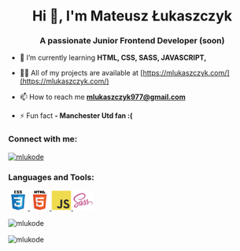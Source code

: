 <h1 align="center">Hi 👋, I'm Mateusz Łukaszczyk</h1>
<h3 align="center">A passionate Junior Frontend Developer (soon)</h3>

- 🌱 I’m currently learning **HTML, CSS, SASS, JAVASCRIPT,**

- 👨‍💻 All of my projects are available at [https://mlukaszczyk.com/](https://mlukaszczyk.com/)

- 📫 How to reach me **mlukaszczyk977@gmail.com**

- ⚡ Fun fact **- Manchester Utd fan :(**

<h3 align="left">Connect with me:</h3>
<p align="left">
<a href="https://www.youtube.com/c/mlukode" target="blank"><img align="center" src="https://raw.githubusercontent.com/rahuldkjain/github-profile-readme-generator/master/src/images/icons/Social/youtube.svg" alt="mlukode" height="30" width="40" /></a>
</p>

<h3 align="left">Languages and Tools:</h3>
<p align="left"> <a href="https://www.w3schools.com/css/" target="_blank" rel="noreferrer"> <img src="https://raw.githubusercontent.com/devicons/devicon/master/icons/css3/css3-original-wordmark.svg" alt="css3" width="40" height="40"/> </a> <a href="https://www.w3.org/html/" target="_blank" rel="noreferrer"> <img src="https://raw.githubusercontent.com/devicons/devicon/master/icons/html5/html5-original-wordmark.svg" alt="html5" width="40" height="40"/> </a> <a href="https://developer.mozilla.org/en-US/docs/Web/JavaScript" target="_blank" rel="noreferrer"> <img src="https://raw.githubusercontent.com/devicons/devicon/master/icons/javascript/javascript-original.svg" alt="javascript" width="40" height="40"/> </a> <a href="https://sass-lang.com" target="_blank" rel="noreferrer"> <img src="https://raw.githubusercontent.com/devicons/devicon/master/icons/sass/sass-original.svg" alt="sass" width="40" height="40"/> </a> </p>

<p><img align="center" src="https://github-readme-stats.vercel.app/api/top-langs?username=mlukode&show_icons=true&locale=en&layout=compact" alt="mlukode" /></p>

<p><img align="center" src="https://github-readme-streak-stats.herokuapp.com/?user=mlukode&" alt="mlukode" /></p>
